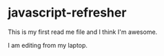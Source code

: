 # javascript-refresher

This is my first read me file and I think I'm awesome. 

I am editing from my laptop. 